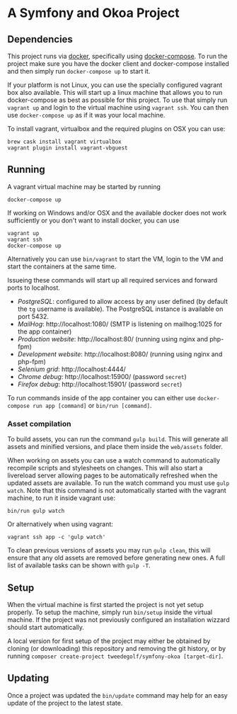 # A Symfony and Okoa Project

## Dependencies
This project runs via [docker](https://www.docker.com/), specifically using
[docker-compose](https://docs.docker.com/compose/). To run the project make sure
you have the docker client and docker-compose installed and then simply run
`docker-compose up` to start it.

If your platform is not Linux, you can use the specially configured vagrant box
also available. This will start up a linux machine that allows you to run
docker-compose as best as possible for this project. To use that simply run
`vagrant up` and login to the virtual machine using `vagrant ssh`. You can then
use `docker-compose up` as if it was your local machine.

To install vagrant, virtualbox and the required plugins on OSX you can use:

    brew cask install vagrant virtualbox
    vagrant plugin install vagrant-vbguest

## Running
A vagrant virtual machine may be started by running
    
    docker-compose up
    
If working on Windows and/or OSX and the available docker does not work 
sufficiently or you don't want to install docker, you can use

    vagrant up
    vagrant ssh
    docker-compose up
    
Alternatively you can use `bin/vagrant` to start the VM, login to the VM
and start the containers at the same time.

Issueing these commands will start up all required services and forward ports to
localhost.

- *PostgreSQL*: configured to allow access by any user defined (by default
  the `tg` username is available). The PostgreSQL instance is available on 
  port 5432.
- *MailHog*: http://localhost:1080/ (SMTP is listening on mailhog:1025 for the
  app container)
- *Production website*: http://localhost:80/ (running using nginx and php-fpm)
- *Development website*: http://localhost:8080/ (running using nginx and 
  php-fpm)
- *Selenium grid*: http://localhost:4444/
- *Chrome debug*: http://localhost:15900/ (password `secret`)
- *Firefox debug*: http://localhost:15901/ (password `secret`)

To run commands inside of the app container you can either use
`docker-compose run app [command]` or `bin/run [command]`.

### Asset compilation
To build assets, you can run the command `gulp build`. This will generate all
assets and minified versions, and place them inside the `web/assets` folder.

When working on assets you can use a watch command to automatically recompile
scripts and stylesheets on changes. This will also start a livereload server
allowing pages to be automatically refreshed when the updated assets are
available. To run the watch command you must use `gulp watch`. Note that this
command is not automatically started with the vagrant machine, to run it inside
vagrant use:

    bin/run gulp watch
    
Or alternatively when using vagrant:

    vagrant ssh app -c 'gulp watch'

To clean previous versions of assets you may run `gulp clean`, this will ensure
that any old assets are removed before generating new ones. A full list of
available tasks can be shown with `gulp -T`.

## Setup
When the virtual machine is first started the project is not yet setup properly.
To setup the machine, simply run `bin/setup` inside the virtual machine. If the
project was not previously configured an installation wizzard should start
automatically. 

A local version for first setup of the project may either be obtained by cloning
(or downloading) this repository and removing the git history, or by running 
`composer create-project tweedegolf/symfony-okoa [target-dir]`.

## Updating
Once a project was updated the `bin/update` command may help for an easy update
of the project to the latest state.
